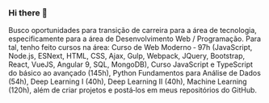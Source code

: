 ### Hi there 👋

<!--
**epfolletto/epfolletto** is a ✨ _special_ ✨ repository because its `README.md` (this file) appears on your GitHub profile.

Here are some ideas to get you started:

- 🔭 I’m currently working on ...
- 🌱 I’m currently learning ...
- 👯 I’m looking to collaborate on ...
- 🤔 I’m looking for help with ...
- 💬 Ask me about ...
- 📫 How to reach me: ...
- 😄 Pronouns: ...
- ⚡ Fun fact: ...
-->

Busco oportunidades para transição de carreira para a área de tecnologia, especificamente para a área de Desenvolvimento Web / Programação. Para tal, tenho feito cursos na área: Curso de Web Moderno ‑ 97h (JavaScript, Node.js, ESNext, HTML, CSS, Ajax, Gulp, Webpack, JQuery, Bootstrap, React, VueJS, Angular 9, SQL, MongoDB), Curso JavaScript e TypeScript do básico ao avançado (145h), Python Fundamentos para Análise de Dados (54h), Deep Learning I (40h), Deep Learning II (40h), Machine Learning (120h), além de criar projetos e
postá‑los em meus repositórios do GitHub. 
